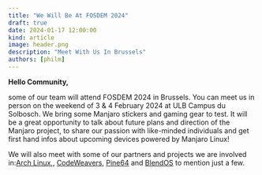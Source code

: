 ```yaml
---
title: "We Will Be At FOSDEM 2024"
draft: true
date: 2024-01-17 12:00:00
kind: article
image: header.png
description: "Meet With Us In Brussels"
authors: [philm]
---
```

<b>Hello Community,</b>

some of our team will attend FOSDEM 2024 in Brussels. You can meet us in person on the weekend of 3 & 4 February 2024 at ULB Campus du Solbosch. We bring some Manjaro stickers and gaming gear to test. It will be a great opportunity to talk about future plans and direction of the Manjaro project, to share our passion with like-minded individuals and get first hand infos about upcoming devices powered by Manjaro Linux!

We will also meet with some of our partners and projects we are involved in:<a href="https://archlinux.org/">Arch Linux,</a>, <a href="https://www.codeweavers.com">CodeWeavers</a>, <a href="https://www.pine64.org/">Pine64</a> and <a href="https://blog.blendos.co/">BlendOS</a> to mention just a few.
